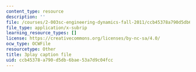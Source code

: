```yaml
---
content_type: resource
description: ''
file: /courses/2-003sc-engineering-dynamics-fall-2011/ccb45378a790d5db6bae53a7d9c04fcc_-QVENB3aEvY.srt
file_type: application/x-subrip
learning_resource_types: []
license: https://creativecommons.org/licenses/by-nc-sa/4.0/
ocw_type: OCWFile
resourcetype: Other
title: 3play caption file
uid: ccb45378-a790-d5db-6bae-53a7d9c04fcc
---
```

